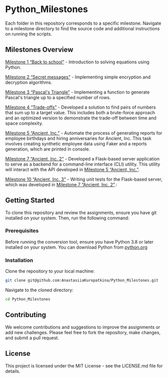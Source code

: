 # Python_Milestones

Each folder in this repository corresponds to a specific milestone. Navigate to a milestone directory to find the source code and additional instructions on running the scripts.

## Milestones Overview

[Milestone 1 “Back to school”](milestone_1) - Introduction to solving equations using Python.

[Milestone 2 “Secret messages”](milestone_1) - Implementing simple encryption and decryption algorithms.

[Milestone 3 “Pascal's Triangle”](milestone_3) - Implementing a function to generate Pascal's triangle up to a specified number of rows.

[Milestone 4 “Trade-offs”](milestone_4) - Developed a solution to find pairs of numbers that sum up to a target value. This includes both a brute-force approach and an optimized version to demonstrate the trade-off between time and space complexity.

[Milestone 5 “Ancient, Inc.”](milestone_5) - Automate the process of generating reports for employee birthdays and hiring anniversaries for Ancient, Inc. This task involves creating synthetic employee data using Faker and a reports generation, which are printed in console.

[Milestone 7 “Ancient, Inc. 2”](milestone_7) - Developed a Flask-based server application to serve as a backend for a command-line interface (CLI) utility. This utility will interact with the API developed in [Milestone 5 “Ancient, Inc.”](milestone_5).

[Milestone 10 “Ancient, Inc. 3”](milestone_10) - Writing unit tests for the Flask-based server, which was developed in [Milestone 7 “Ancient, Inc. 2”](milestone_7).:

## Getting Started
To clone this repository and review the assignments, ensure you have git installed on your system. Then, run the following command:

### Prerequisites
Before running the conversion tool, ensure you have Python 3.8 or later installed on your system. You can download Python from [python.org](https://www.python.org/downloads/.)

### Installation
Clone the repository to your local machine:

```bash
git clone git@github.com:AnastasiiaKuropatkina/Python_Milestones.git
```

Navigate to the cloned directory:
```bash
cd Python_Milestones
```

## Contributing
We welcome contributions and suggestions to improve the assignments or add new challenges. Please feel free to fork the repository, make changes, and submit a pull request.

## License
This project is licensed under the MIT License - see the LICENSE.md file for details.
